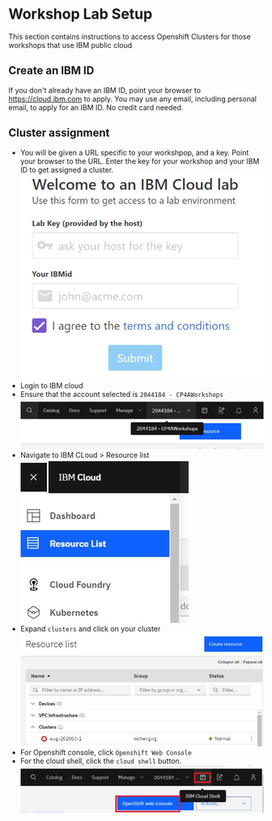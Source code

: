# Workshop Lab Setup

This section contains instructions to access Openshift Clusters for those workshops that use IBM public cloud

## Create an IBM ID

If you don't already have an IBM ID, point your browser to https://cloud.ibm.com to apply. You may use any email, including personal email, to apply for an IBM ID. No credit card needed.

## Cluster assignment

- You will be given a URL specific to your workshpop, and a key. Point your browser 
to the URL. 
Enter the key for your workshop and your IBM ID to get assigned a cluster.
![Workshop assignment](images/Initial.jpg)
- Login to IBM cloud
- Ensure that the account selected is `2044184 - CP4AWorkshops`
![CP4Apps Account](images/CP4AppsAccount.jpg)
- Navigate to IBM CLoud > Resource list
![Resource list](images/ResourceList.jpg)
- Expand `clusters` and click on your cluster
![clusters](images/Clusters.jpg)
- For Openshift console, click `Openshift Web Console`
- For the cloud shell, click the `cloud shell` button.
![console](images/Console.jpg)